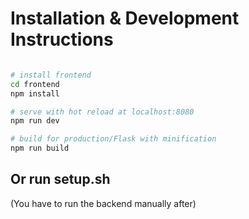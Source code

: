 # Installation & Development Instructions

``` bash

# install frontend
cd frontend
npm install

# serve with hot reload at localhost:8080
npm run dev

# build for production/Flask with minification
npm run build
```

## Or run setup.sh

(You have to run the backend manually after)